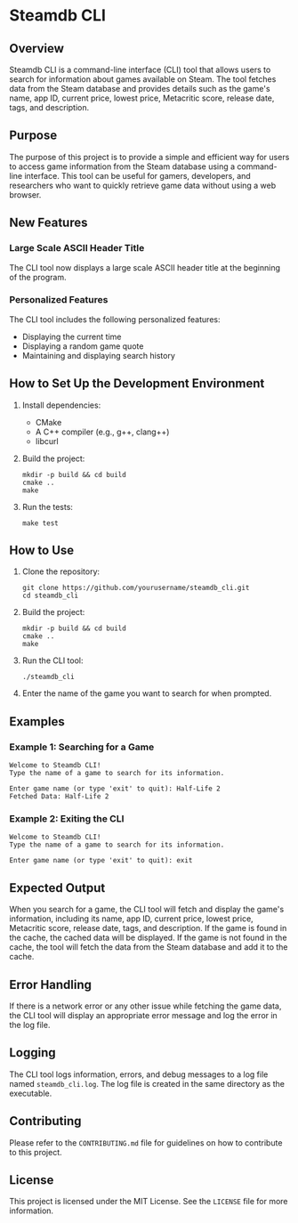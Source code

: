 # Steamdb CLI

## Overview

Steamdb CLI is a command-line interface (CLI) tool that allows users to search for information about games available on Steam. The tool fetches data from the Steam database and provides details such as the game's name, app ID, current price, lowest price, Metacritic score, release date, tags, and description.

## Purpose

The purpose of this project is to provide a simple and efficient way for users to access game information from the Steam database using a command-line interface. This tool can be useful for gamers, developers, and researchers who want to quickly retrieve game data without using a web browser.

## New Features

### Large Scale ASCII Header Title

The CLI tool now displays a large scale ASCII header title at the beginning of the program.

### Personalized Features

The CLI tool includes the following personalized features:
- Displaying the current time
- Displaying a random game quote
- Maintaining and displaying search history

## How to Set Up the Development Environment

1. Install dependencies:
   - CMake
   - A C++ compiler (e.g., g++, clang++)
   - libcurl

2. Build the project:
   ```
   mkdir -p build && cd build
   cmake ..
   make
   ```

3. Run the tests:
   ```
   make test
   ```

## How to Use

1. Clone the repository:
   ```
   git clone https://github.com/yourusername/steamdb_cli.git
   cd steamdb_cli
   ```

2. Build the project:
   ```
   mkdir -p build && cd build
   cmake ..
   make
   ```

3. Run the CLI tool:
   ```
   ./steamdb_cli
   ```

4. Enter the name of the game you want to search for when prompted.

## Examples

### Example 1: Searching for a Game

```
Welcome to Steamdb CLI!
Type the name of a game to search for its information.

Enter game name (or type 'exit' to quit): Half-Life 2
Fetched Data: Half-Life 2
```

### Example 2: Exiting the CLI

```
Welcome to Steamdb CLI!
Type the name of a game to search for its information.

Enter game name (or type 'exit' to quit): exit
```

## Expected Output

When you search for a game, the CLI tool will fetch and display the game's information, including its name, app ID, current price, lowest price, Metacritic score, release date, tags, and description. If the game is found in the cache, the cached data will be displayed. If the game is not found in the cache, the tool will fetch the data from the Steam database and add it to the cache.

## Error Handling

If there is a network error or any other issue while fetching the game data, the CLI tool will display an appropriate error message and log the error in the log file.

## Logging

The CLI tool logs information, errors, and debug messages to a log file named `steamdb_cli.log`. The log file is created in the same directory as the executable.

## Contributing

Please refer to the `CONTRIBUTING.md` file for guidelines on how to contribute to this project.

## License

This project is licensed under the MIT License. See the `LICENSE` file for more information.

